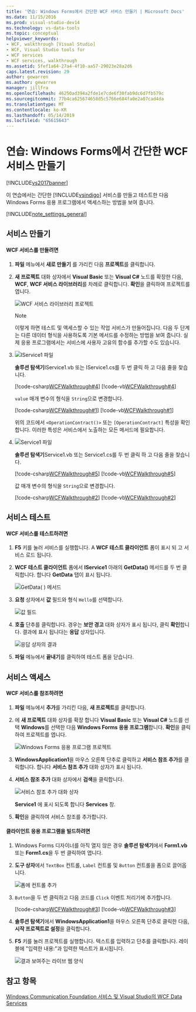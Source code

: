 ```yaml
---
title: '연습: Windows Forms에서 간단한 WCF 서비스 만들기 | Microsoft Docs'
ms.date: 11/15/2016
ms.prod: visual-studio-dev14
ms.technology: vs-data-tools
ms.topic: conceptual
helpviewer_keywords:
- WCF, walkthrough [Visual Studio]
- WCF, Visual Studio tools for
- WCF services
- WCF services, walkthrough
ms.assetid: 5fef1a64-27a4-4f10-aa57-29023e28a2d6
caps.latest.revision: 29
author: gewarren
ms.author: gewarren
manager: jillfra
ms.openlocfilehash: 46250ad394a2fde1e7cde6f30fab9dc6d7fb579c
ms.sourcegitcommit: 77b4ca625674658d5c5766e684fa0e2a07cad4da
ms.translationtype: MT
ms.contentlocale: ko-KR
ms.lasthandoff: 05/14/2019
ms.locfileid: "65615643"
---
```

# <a name="walkthrough-creating-a-simple-wcf-service-in-windows-forms"></a>연습: Windows Forms에서 간단한 WCF 서비스 만들기
[!INCLUDE[vs2017banner](../includes/vs2017banner.md)]

이 연습에서는 간단한 [!INCLUDE[vsindigo](../includes/vsindigo-md.md)] 서비스를 만들고 테스트한 다음 Windows Forms 응용 프로그램에서 액세스하는 방법을 보여 줍니다.

 [!INCLUDE[note_settings_general](../includes/note-settings-general-md.md)]

## <a name="creating-the-service"></a>서비스 만들기

#### <a name="to-create-a-wcf-service"></a>WCF 서비스를 만들려면

1. **파일** 메뉴에서 **새로 만들기** 를 가리킨 다음 **프로젝트**를 클릭합니다.

2. **새 프로젝트** 대화 상자에서 **Visual Basic** 또는 **Visual C#** 노드를 확장한 다음, **WCF**, **WCF 서비스 라이브러리**를 차례로 클릭합니다. **확인**을 클릭하여 프로젝트를 엽니다.

     ![WCF 서비스 라이브러리 프로젝트](../data-tools/media/wcf1.PNG "wcf1")

    > [!NOTE]
    > 이렇게 하면 테스트 및 액세스할 수 있는 작업 서비스가 만들어집니다. 다음 두 단계는 다른 데이터 형식을 사용하도록 기본 메서드를 수정하는 방법을 보여 줍니다. 실제 응용 프로그램에서는 서비스에 사용자 고유의 함수를 추가할 수도 있습니다.

3. ![IService1 파일](../data-tools/media/wcf2.png "wcf2")

     **솔루션 탐색기**IService1.vb 또는 IService1.cs를 두 번 클릭 하 고 다음 줄을 찾습니다.

     [!code-csharp[WCFWalkthrough#4](../snippets/csharp/VS_Snippets_VBCSharp/wcfwalkthrough/cs/iservice1_2.cs#4)]
     [!code-vb[WCFWalkthrough#4](../snippets/visualbasic/VS_Snippets_VBCSharp/wcfwalkthrough/vb/iservice1_2.vb#4)]

     `value` 매개 변수의 형식을 `String`으로 변경합니다.

     [!code-csharp[WCFWalkthrough#1](../snippets/csharp/VS_Snippets_VBCSharp/wcfwalkthrough/cs/iservice1.cs#1)]
     [!code-vb[WCFWalkthrough#1](../snippets/visualbasic/VS_Snippets_VBCSharp/wcfwalkthrough/vb/iservice1.vb#1)]

     위의 코드에서 `<OperationContract()>` 또는 `[OperationContract]` 특성을 확인합니다. 이러한 특성은 서비스에서 노출하는 모든 메서드에 필요합니다.

4. ![Service1 파일](../data-tools/media/wcf3.png "wcf3")

     **솔루션 탐색기**Service1.vb 또는 Service1.cs를 두 번 클릭 하 고 다음 줄을 찾습니다.

     [!code-csharp[WCFWalkthrough#5](../snippets/csharp/VS_Snippets_VBCSharp/wcfwalkthrough/cs/service1_2.cs#5)]
     [!code-vb[WCFWalkthrough#5](../snippets/visualbasic/VS_Snippets_VBCSharp/wcfwalkthrough/vb/service1_2.vb#5)]

     값 매개 변수의 형식을 `String`으로 변경합니다.

     [!code-csharp[WCFWalkthrough#2](../snippets/csharp/VS_Snippets_VBCSharp/wcfwalkthrough/cs/service1.cs#2)]
     [!code-vb[WCFWalkthrough#2](../snippets/visualbasic/VS_Snippets_VBCSharp/wcfwalkthrough/vb/service1.vb#2)]

## <a name="testing-the-service"></a>서비스 테스트

#### <a name="to-test-a-wcf-service"></a>WCF 서비스를 테스트하려면

1. **F5** 키를 눌러 서비스를 실행합니다. A **WCF 테스트 클라이언트** 폼이 표시 되 고 서비스 로드 됩니다.

2. **WCF 테스트 클라이언트** 폼에서 **IService1** 아래의 **GetData()** 메서드를 두 번 클릭합니다. 합니다 **GetData** 탭이 표시 됩니다.

     ![GetData&#40; &#41; 메서드](../data-tools/media/wcf4.png "wcf4")

3. **요청** 상자에서 **값** 필드와 형식 `Hello`를 선택합니다.

     ![값 필드](../data-tools/media/wcf5.png "wcf5")

4. **호출** 단추를 클릭합니다. 경우는 **보안 경고** 대화 상자가 표시 됩니다, 클릭 **확인**합니다. 결과에 표시 됩니다는 **응답** 상자입니다.

     ![응답 상자의 결과](../data-tools/media/wcf6.png "wcf6")

5. **파일** 메뉴에서 **끝내기**를 클릭하여 테스트 폼을 닫습니다.

## <a name="accessing-the-service"></a>서비스 액세스

#### <a name="to-reference-a-wcf-service"></a>WCF 서비스를 참조하려면

1. **파일** 메뉴에서 **추가**를 가리킨 다음, **새 프로젝트**를 클릭합니다.

2. 에 **새 프로젝트** 대화 상자를 확장 합니다 **Visual Basic** 또는 **Visual C#** 노드를 선택 **Windows**를 선택한 다음 **Windows Forms 응용 프로그램**합니다. **확인**을 클릭하여 프로젝트를 엽니다.

     ![Windows Forms 응용 프로그램 프로젝트](../data-tools/media/wcf7.png "wcf7")

3. **WindowsApplication1**을 마우스 오른쪽 단추로 클릭하고 **서비스 참조 추가**를 클릭합니다. 합니다 **서비스 참조 추가** 대화 상자가 표시 됩니다.

4. **서비스 참조 추가** 대화 상자에서 **검색**을 클릭합니다.

     ![서비스 참조 추가 대화 상자](../data-tools/media/wcf8.png "wcf8")

     **Service1** 에 표시 되도록 합니다 **Services** 창.

5. **확인**을 클릭하여 서비스 참조를 추가합니다.

#### <a name="to-build-a-client-application"></a>클라이언트 응용 프로그램을 빌드하려면

1. Windows Forms 디자이너를 아직 열지 않은 경우 **솔루션 탐색기**에서 **Form1.vb** 또는 **Form1.cs**을 두 번 클릭하여 엽니다.

2. **도구 상자**에서 `TextBox` 컨트롤, `Label` 컨트롤 및 `Button` 컨트롤을 폼으로 끌어옵니다.

     ![폼에 컨트롤 추가](../data-tools/media/wcf9.png "wcf9")

3. `Button`을 두 번 클릭하고 다음 코드를 `Click` 이벤트 처리기에 추가합니다.

     [!code-csharp[WCFWalkthrough#3](../snippets/csharp/VS_Snippets_VBCSharp/wcfwalkthrough/cs/form1.cs#3)]
     [!code-vb[WCFWalkthrough#3](../snippets/visualbasic/VS_Snippets_VBCSharp/wcfwalkthrough/vb/form1.vb#3)]

4. **솔루션 탐색기**에서 **WindowsApplication1**을 마우스 오른쪽 단추로 클릭한 다음, **시작 프로젝트로 설정**을 클릭합니다.

5. **F5** 키를 눌러 프로젝트를 실행합니다. 텍스트를 입력하고 단추를 클릭합니다. 레이블에 "입력한 내용:"과 입력한 텍스트가 표시됩니다.

     ![결과 보여주는 라이브 웹 양식](../data-tools/media/wcf10.png "wcf10")

## <a name="see-also"></a>참고 항목
 [Windows Communication Foundation 서비스 및 Visual Studio의 WCF Data Services](../data-tools/windows-communication-foundation-services-and-wcf-data-services-in-visual-studio.md)
